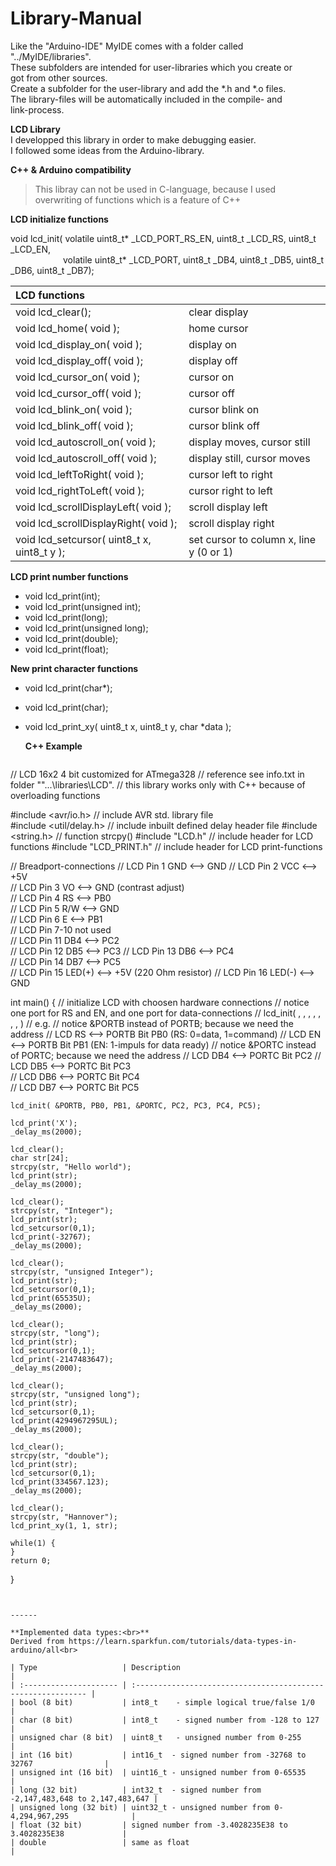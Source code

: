 # Library-Manual<br>
Like the "Arduino-IDE" MyIDE comes with a folder called "../MyIDE/libraries".<br>
These subfolders are intended for user-libraries which you create or<br>
got from other sources.<br>
Create a subfolder for the user-library and add the *.h and *.o files.<br>
The library-files will be automatically included in the compile- and<br>
link-process.<br>

**LCD Library**<br>
I developped this library in order to make debugging easier.<br>
I followed some ideas from the Arduino-library.<br>

**C++ & Arduino compatibility**
> This libray can not be used in C-language, because I used<br>
> overwriting of functions which is a feature of C++<br>

**LCD initialize functions**<br>

void lcd_init( volatile uint8_t* _LCD_PORT_RS_EN, uint8_t _LCD_RS, uint8_t _LCD_EN,<br>
&emsp;&emsp;&emsp;&emsp;&emsp;&emsp;volatile uint8_t* _LCD_PORT, uint8_t _DB4, uint8_t _DB5, uint8_t _DB6, uint8_t _DB7);<br>

| **LCD functions**                           |                                         |
| :------------------------------------------ | --------------------------------------- |
| void lcd_clear();                           | clear display                           |
| void lcd_home( void );                      | home cursor                             |
| void lcd_display_on( void );                | display on                              |
| void lcd_display_off( void );               | display off                             |
| void lcd_cursor_on( void );                 | cursor on                               |
| void lcd_cursor_off( void );                | cursor off                              |
| void lcd_blink_on( void );                  | cursor blink on                         |
| void lcd_blink_off( void );                 | cursor blink off                        |
| void lcd_autoscroll_on( void );             | display moves, cursor still             |
| void lcd_autoscroll_off( void );            | display still, cursor moves             |
| void lcd_leftToRight( void );               | cursor left to right                    |
| void lcd_rightToLeft( void );               | cursor right to left                    |
| void lcd_scrollDisplayLeft( void );         | scroll display left                     |
| void lcd_scrollDisplayRight( void );        | scroll display right                    |
| void lcd_setcursor( uint8_t x, uint8_t y ); | set cursor to column x, line y (0 or 1) |

**LCD print number functions**<br>

* void lcd_print(int);<br>
* void lcd_print(unsigned int);<br>
* void lcd_print(long);<br>
* void lcd_print(unsigned long);<br>
* void lcd_print(double);<br>
* void lcd_print(float);<br>

**New print character functions<br>**
* void lcd_print(char*);<br>

* void lcd_print(char);<br>

* void lcd_print_xy( uint8_t x, uint8_t y, char *data );<br>

  

  **C++ Example**

  ```c++
// LCD 16x2 4 bit customized for ATmega328
  // reference see info.txt in folder ""...\libraries\LCD".
  // this library works only with C++ because of overloading functions
  
  #include <avr/io.h>					// include AVR std. library file  
  #include <util/delay.h>				// include inbuilt defined delay header file
#include <string.h> 				// function strcpy()
  #include "LCD.h"					// include header for LCD functions
  #include "LCD_PRINT.h"				// include header for LCD print-functions
  
  // Breadport-connections
  // LCD Pin 1 GND       	<-->		GND
  // LCD Pin 2 VCC       	<-->		+5V  
  // LCD Pin 3 VO       	<-->		GND (contrast adjust)  
  // LCD Pin 4 RS       	<-->		PB0  
  // LCD Pin 5 R/W       	<-->		GND  
  // LCD Pin 6 E       	<-->		PB1  
  // LCD Pin 7-10 		not used  
  // LCD Pin 11 DB4       <-->		PC2  
  // LCD Pin 12 DB5       <-->		PC3
  // LCD Pin 13 DB6       <-->		PC4  
  // LCD Pin 14 DB7       <-->		PC5  
  // LCD Pin 15 LED(+)    <-->		+5V (220 Ohm resistor)
  // LCD Pin 16 LED(-)    <-->		GND     
  		
  int main() {
  	// initialize LCD with choosen hardware connections
  	// notice one port for RS and EN, and one port for data-connections
  	// lcd_init( <PORT of RS and EN>, <RS-pin>, <EN-pin>, <PORT of data>, <DB4-pin>, <DB5-pin>, <DB6-pin>, <DB7-pin>)
  		// e.g.
  		// notice &PORTB instead of PORTB; because we need the address
  		// LCD RS      <-->  PORTB Bit PB0     (RS: 0=data, 1=command)
  		// LCD EN      <-->  PORTB Bit PB1     (EN: 1-impuls for data ready)
  		// notice &PORTC instead of PORTC; because we need the address
  		// LCD DB4     <-->  PORTC Bit PC2
  		// LCD DB5     <-->  PORTC Bit PC3		
  		// LCD DB6     <-->  PORTC Bit PC4		
  		// LCD DB7     <-->  PORTC Bit PC5
  	
  	lcd_init( &PORTB, PB0, PB1, &PORTC, PC2, PC3, PC4, PC5);
  	
  	lcd_print('X');	
  	_delay_ms(2000);
  
  	lcd_clear();
  	char str[24];
  	strcpy(str, "Hello world");
  	lcd_print(str);	
  	_delay_ms(2000);
  	
  	lcd_clear();
  	strcpy(str, "Integer");
  	lcd_print(str);
  	lcd_setcursor(0,1);
  	lcd_print(-32767);
  	_delay_ms(2000);
  	
  	lcd_clear();
  	strcpy(str, "unsigned Integer");		
  	lcd_print(str);
  	lcd_setcursor(0,1);
  	lcd_print(65535U);
  	_delay_ms(2000);
  	
  	lcd_clear();
  	strcpy(str, "long");	
  	lcd_print(str);
  	lcd_setcursor(0,1);
  	lcd_print(-2147483647);		
  	_delay_ms(2000);
  
  	lcd_clear();
  	strcpy(str, "unsigned long");			
  	lcd_print(str);
  	lcd_setcursor(0,1);
  	lcd_print(4294967295UL);		
  	_delay_ms(2000);
  
  	lcd_clear();
  	strcpy(str, "double");			
  	lcd_print(str);
  	lcd_setcursor(0,1);
  	lcd_print(334567.123);		
  	_delay_ms(2000);
  	
  	lcd_clear();
  	strcpy(str, "Hannover");			
  	lcd_print_xy(1, 1, str);
  	
  	while(1) {
  	}
  	return 0;
  }
  ```
  

------

**Implemented data types:<br>**
Derived from https://learn.sparkfun.com/tutorials/data-types-in-arduino/all<br>

| Type                   | Description                                                  |
| :--------------------- | :----------------------------------------------------------- |
| bool (8 bit)           | int8_t    - simple logical true/false 1/0                    |
| char (8 bit)           | int8_t    - signed number from -128 to 127                   |
| unsigned char (8 bit)  | uint8_t   - unsigned number from 0-255                       |
| int (16 bit)           | int16_t  - signed number from -32768 to 32767                |
| unsigned int (16 bit)  | uint16_t - unsigned number from 0-65535                      |
| long (32 bit)          | int32_t  - signed number from -2,147,483,648 to 2,147,483,647 |
| unsigned long (32 bit) | uint32_t - unsigned number from 0-4,294,967,295              |
| float (32 bit)         | signed number from -3.4028235E38 to 3.4028235E38             |
| double                 | same as float                                                |




